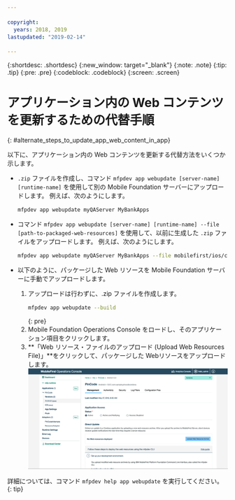 ```yaml
---

copyright:
  years: 2018, 2019
lastupdated: "2019-02-14"

---
```


{:shortdesc: .shortdesc}
{:new_window: target="_blank"}
{:note: .note}
{:tip: .tip}
{:pre: .pre}
{:codeblock: .codeblock}
{:screen: .screen}

# アプリケーション内の Web コンテンツを更新するための代替手順
{: #alternate_steps_to_update_app_web_content_in_app}

以下に、アプリケーション内の Web コンテンツを更新する代替方法をいくつか示します。

* `.zip` ファイルを作成し、コマンド `mfpdev app webupdate [server-name] [runtime-name]` を使用して別の Mobile Foundation サーバーにアップロードします。
  例えば、次のようにします。
  ```bash
  mfpdev app webupdate myQAServer MyBankApps
  ```

* コマンド `mfpdev app webupdate [server-name] [runtime-name] --file [path-to-packaged-web-resources]` を使用して、以前に生成した `.zip` ファイルをアップロードします。
  例えば、次のようにします。
  ```bash
  mfpdev app webupdate myQAServer MyBankApps --file mobilefirst/ios/com.mfp.myBankApp-1.0.1.zip
  ```

* 以下のように、パッケージした Web リソースを Mobile Foundation サーバーに手動でアップロードします。
  1. アップロードは行わずに、.zip ファイルを作成します。
      ```bash
      mfpdev app webupdate --build
      ```
      {: pre}
  2. Mobile Foundation Operations Console をロードし、そのアプリケーション項目をクリックします。
  3. **「Web リソース・ファイルのアップロード (Upload Web Resources File)」**をクリックして、パッケージした Webリソースをアップロードします。    
      ![ダイレクト・アップデートの .zip ファイルをコンソールからアップロード](images/upload-direct-update-package.png)

詳細については、コマンド `mfpdev help app webupdate` を実行してください。
{: tip}
